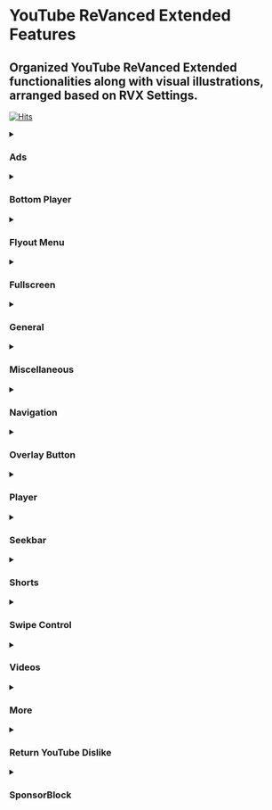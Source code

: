 # YouTube ReVanced Extended Features


## Organized YouTube ReVanced Extended functionalities along with visual illustrations, arranged based on RVX Settings.

[![Hits](https://hits.sh/github.com/kazimmt/rvx-features/hits.svg)](https://hits.sh/github.com/kazimmt/rvx-features/hits/)

<details>
<summary>

### Ads</summary>
<img src="/assets/youtube/header/ads.jpg" >
  
#### Hide general ads
Removes general ads.
<img src="/assets/youtube/ads/hide-general-ads.jpg" >
#### Hide image shelf
Hides image shelves from YouTube Feed
<img src="/assets/youtube/ads/hide-image-shelf.jpg" >
#### Hide merchandise shelf
Hides merchandise ads from feed.
<img src="/assets/youtube/ads/hide-merchandise-shelf.jpg" >
#### Hide paid promotion banner
Hides paid promotion banner from video
<img src="/assets/youtube/ads/hide-paid-promotion-banner.jpg" >
#### Hide self sponsored cards
Hides self sponsored cards under video info.
<img src="/assets/youtube/ads/hide-self-sponsored-card.jpg" >
#### View Product Banner
Hides View products Banner from Video Player
<img src="/assets/youtube/ads/hide-view-products-banner.jpg" >
#### Web search result
Hides web search results from search feed.
<img src="/assets/youtube/ads/hide-web-search-result.jpg" >
#### Hide Video Ads
Removes ads in the video player.
<img src="/assets/youtube/ads/hide-video-ads.jpg" >
#### Hide Get Premium
Hides the YouTube Premium promotion banner between the player and video description.
<img src="/assets/youtube/ads/hide-get-premium.jpg" >
</details>

<details>
<summary>

### Bottom Player</summary>
<img src="/assets/youtube/header/bottom-player.jpg" >

#### Button container
#### Hide button container
Adds the options to hide action buttons under a video.
<img src="/assets/youtube/bottom-player/hide-button-container.jpg" >
#### Comments
#### Hide channel guidelines
Hide community guidelines from comments.
<img src="/assets/youtube/bottom-player/hide-channel-guidelines.jpg" >
#### Hide comments section
Adds options to hide comment component under a video.
<img src="/assets/youtube/bottom-player/hide-comment-section.jpg" >
#### Hide thanks button
Hides super thanks button from shorts comments.
<img src="/assets/youtube/bottom-player/hide-thanks-button.jpg" >
#### Hide preview comment
Hides preview from comments
<img src="/assets/youtube/bottom-player/hide-preview-comment.jpg" >
</details>

<details>
<summary>

### Flyout Menu</summary>
<img src="/assets/youtube/header/flyout-menu.jpg" >

#### Feed flyout panel
#### Hide feed flyout menu
Hides components from feed flyout menu.
<img src="/assets/youtube/flyout-menu/hide-feed-flyout-menu.jpg" >
#### Player flyout panel
#### Enable Old Quality Layout
Enables the original quality flyout menu.
<img src="/assets/youtube/flyout-menu/enable-old-quality-layout.jpg" >
#### Hide flyout panel
Adds options to hide player settings flyout panel.
<img src="/assets/youtube/flyout-menu/hide-flyout-panel.jpg" >
</details>

<details>
<summary>

### Fullscreen</summary>
<img src="/assets/youtube/header/fullscreen.jpg" >

#### Hide autoplay preview
Hides the autoplay preview container in the fullscreen.
<img src="/assets/youtube/fullscreen/hide-autoplay-preview.jpg" >
#### Hide endscreen overlay
Hide endscreen overlay on swipe controls.
<img src="/assets/youtube/fullscreen/hide-endscreen-overlay.jpg" >
#### Hide fullscreen panels
Hides video description and comments panel in fullscreen view.
<img src="/assets/youtube/fullscreen/hide-fullscreen-panels.jpg" >
#### Quick actions
#### Hide quick actions container
Adds the options to hide quick actions components in the fullscreen.
<img src="/assets/youtube/fullscreen/hide-quick-actions-container.jpg" >
```You can also hide them separately.```
#### Experimental Flags
#### Enable compact controls overlay
</details>

<details>
<summary>

### General</summary>
<img src="/assets/youtube/header/general.jpg" >

#### Disable Forced auto captions
Disable forced captions from being automatically enabled.
<img src="/assets/youtube/general/disable-forced-auto-caption.jpg" >
#### Enable tablet mini player
Enables the tablet mini player layout.
<img src="/assets/youtube/general/enable-tablet-mini-player.jpg" >
#### Enable wide search bar
Replaces the search icon with a wide search bar. This will hide the YouTube logo when active.
<img src="/assets/youtube/general/enable-wide-search-bar.jpg" >
#### Hide Account Menu
Hide account menu elements.
<img src="/assets/youtube/general/hide-account-menu-elements.jpg" >
#### Hide auto player popup panels
Hide automatic popup panels (playlist or live chat) on video player.
<img src="/assets/youtube/general/hide-auto-player-popup.jpg" >
#### Hide category bar
Hide the category bar at the top of the feed, at the top of related videos & from search result.
<img src="/assets/youtube/general/hide-category-bar.jpg" >
#### Hide Channel Avatar Section
Hides the channel avatar section of the subscription feed.
<img src="/assets/youtube/general/hide-channel-avatar-section.jpg" >
#### Hide Crowdfunding Box
Hides the crowdfunding box between the player and video description.
<img src="/assets/youtube/general/hide-crowdfunding-box.jpg" >
#### Hide Email Address
Hides the email address(handle) in the account switcher.
<img src="/assets/youtube/general/hide-email-address.jpg" >
#### Hide Floating Microphone
Hide floating microphone button from search page.
<img src="/assets/youtube/general/hide-floating-microphone.jpg" >
#### Hide Load More Button
Hides load more ˅ / show more ˅ button on search feed.
<img src="/assets/youtube/general/hide-load-more-button.jpg" >
#### Hide Mix Playlists
Removes mix playlists from home feed and video player.
<img src="/assets/youtube/general/hide-mix-playlist.jpg" >
#### Hide Snackbar
Hides the snackbar action popup.
<img src="/assets/youtube/general/hide-snackbar.jpg" >
#### Hide Suggestions Shelf
Hides the Breaking news/top news, continue watching, Explore more channels, Shopping & watch it again shelves.
<img src="/assets/youtube/general/hide-suggestions-shelf.jpg" >
#### Hide Search Terms
Hide trending searches and search history in the search bar.
<img src="/assets/youtube/general/hide-search-terms.jpg" >
#### Header Switch
Add switch to change header. [Regular or Premium]
<img src="/assets/youtube/general/header-switch.jpg" >

#### Layout
#### Hide Album Cards
Hides the album cards below the artist description.
<img src="/assets/youtube/general/hide-album-cards.jpg" >
#### Hide Channel Member Shelf
Hide member shelf from channel.
<img src="/assets/youtube/general/hide-channel-member-shelf.jpg" >
#### Hide Community Post
Hides community posts on the homepage tab & also from subscriptions feed.
<img src="/assets/youtube/general/hide-community-post.jpg" >
#### Hide Expandable Chip Under Video
Hides expandable chip under video
<img src="/assets/youtube/general/hide-expandable-chip.jpg" >
#### Hide Feed Surveys
Hides survey on the homepage and subscription feed
<img src="/assets/youtube/general/hide-feed-survey.jpg" >
#### Hide gray description
Hides 'People also watched this video' under a video
<img src="/assets/youtube/general/hide-gray-description.jpg" >
#### Hide Gray Seperator
hides annoying gray lines between Video & Community Post
<img src="/assets/youtube/general/hide-gray-seperator.jpg" >
#### Hide info panels
Hides important information panels from feed/search
<img src="/assets/youtube/general/hide-info-panels.jpg" >
#### Hide join Button
Hides join button besides subscription button as well as from shorts.
<img src="/assets/youtube/general/hide-join-button.jpg" >
#### Hide latest posts
Hides latest posts panels from feed
<img src="/assets/youtube/general/hide-latest-post.jpg" >
#### Hide Medical Panels
Hides medical panels from feed/search
<img src="/assets/youtube/general/hide-medical-panels.jpg" >
#### Hide Movies Shelf
Hides movies shelf from search
<img src="/assets/youtube/general/hide-movies-shelf.jpg" >
#### Hide Official header
Hides official header from any search result
<img src="/assets/youtube/general/hide-official-header.jpg" >
#### Hide Ticket shelf
Hides ticket shelf of any upcoming events from search & related videos.
<img src="/assets/youtube/general/hide-ticket-shelf.jpg" >
#### Hide Timed reaction
Hides Timed Reaction from video comments/live chat
<img src="/assets/youtube/general/hide-timed-reaction.jpg" >

#### Description
#### Hide Chapters
Hides chapters from video description
<img src="/assets/youtube/general/hide-chapters.jpg" >
#### Hide music section
Hides music section from video description
<img src="/assets/youtube/general/hide-music-section.jpg" >
#### Hide place section
Hides place section from video description
<img src="/assets/youtube/general/hide-place-section123.jpg" >
#### Hide transcript section
Hides transcript section from video description
<img src="/assets/youtube/general/hide-transcript.jpg" >
</details>

<details>
<summary>

### Miscellaneous</summary>
<img src="/assets/youtube/header/miscellaneous.jpg" >

#### Bypass ambient mode restrictions
Bypass ambient mode restrictions in battery saver mode.
<img src="/assets/youtube/miscellaneous/bypass-ambient-mode-restriction.jpg" >
#### Enable external browser
Open URL outside the app in an external browser.
<img src="/assets/youtube/miscellaneous/enable-external-browser.jpg" >
#### Enable new splash screen
Enabled the new splash screen (android 12+) tested by google.
<img src="/assets/youtube/miscellaneous/enable-new-splash-screen.jpg" >
#### Enable open links directly
Skips over redirection URLs to external links.
<img src="/assets/youtube/miscellaneous/enable-open-links-directly.jpg" >
#### Double back timeout
Set the number of seconds the double press back to exit.
<img src="/assets/youtube/miscellaneous/double-back-timeout.jpg" >
#### Open default app settings
It allows you to set YouTube ReVanced Extended as default to open YouTube Links from anywhere.
<img src="/assets/youtube/miscellaneous/open-default-app-settings.jpg" >
#### Open microG
Settings to Access MicroG Settings from YT directly.
<img src="/assets/youtube/miscellaneous/open-microg.jpg" >
#### Experimental Flags
#### Disable quic Protocol
Disable CronetEngine's QUIC protocol. Read More: https://t.me/ReVancedBuildMMT/56259
#### Enable force opus codec
Apply Opus codec instead of mp4a audio codec.
<img src="/assets/youtube/miscellaneous/enable-force-opus-codec.jpg" >
#### Enable phone layout
Tricks the Tablet dpi to use some phone layout. (Community posts & Hide mix playlist will be availabe on tablet)
<img src="/assets/youtube/miscellaneous/enable-phone-layout.jpg" >
#### Enable tablet layout
Tricks your phone dpi to change some layouts to Tablet layout (Community posts will not be available)
<img src="/assets/youtube/miscellaneous/enable-tablet-layout.jpg" >
#### Enable VP9 codec
Forces the VP9 codec for videos. same vp9 codec setting that existed in Vanced. If your device is old enough or if your device's hardware specification isn't good enough. This option may work for you.
!<img src="/assets/youtube/miscellaneous/enable-vp9-codec.jpg" >
#### Import / export setting
Options to Export Import ReVanced Extended Settings.
<img src="/assets/youtube/miscellaneous/import-export-settings.jpg" >
#### Spoof app version
Spoof YouTube version to any old version to access some old features.
<img src="/assets/youtube/miscellaneous/spoof-app-version.jpg" >
```Using Edit spoof app version, you can manually type any app version```
#### Spoof players parameter
Spoofs player parameters to prevent playback issues. You can also change Spoof player parameter type inside same settings. There are two types of Parameter. 1. **Player parameters of shors**, 2. **Player parameters of incognito mode**. Try another if one doesn't work for you.
<img src="/assets/youtube/miscellaneous/spoof-player-parameter.jpg" >
```Don't forget to read side effects```
</details>

<details>
<summary>

### Navigation</summary>
<img src="/assets/youtube/header/navigation.jpg" >

#### Change homepage
#### Change homepage to subscriptions
Changes homepage to subscription feed. [When you start the app, the main feed becomes the subscription feed instead of the home feed]
<img src="/assets/youtube/navigation/change-homepage-to-subscription.jpg" >
#### Enable tablet navigation Bar
Enables the tablet navigation bar.
<img src="/assets/youtube/navigation/enable-tablet-navigation-bar.jpg" >
#### Hide navigation buttons
#### Hide create button
Hides create button from navigation.
<img src="/assets/youtube/navigation/hide-create-button.jpg" >
#### Hide Home button
Hides create button from navigation.
<img src="/assets/youtube/navigation/hide-home-button.jpg" >
#### Hide library button
Hides library button from navigation.
<img src="/assets/youtube/navigation/hide-library-button.jpg" >
#### Hide navigation label
Hides navigation button's label
<img src="/assets/youtube/navigation/hide-navigation-label.jpg" >
#### Hide shorts button
Hides shorts button from navigation.
<img src="/assets/youtube/navigation/hide-shorts-button.jpg" >
#### Hide subscriptions button
Hides subscriptions button from navigation.
<img src="/assets/youtube/navigation/hide-subscriptions-button.jpg" >
#### Open library on app startup
When you start the app, the main page becomes the library instead of the home feed
<img src="/assets/youtube/navigation/open-library-on-app-startup.jpg" >
#### Switch create with notification button
Switching the create button and notification button.
<img src="/assets/youtube/navigation/switch-create-with-notification.jpg" >
</details>

<details>
<summary>

### Overlay Button</summary>
<img src="/assets/youtube/header/overlay-button.jpg" >

#### Always autorepeat button
Shows always autorepeat button on player. You can autorepeat any video by pressing this button.
<img src="/assets/youtube/overlay-button/always-autorepeat-button.jpg" >
#### Copy video URL button
Shows copy video url button on player. You can copy video link directly by pressing this button.
<img src="/assets/youtube/overlay-button/copy-video-url-button.jpg" >
#### Copy timestamp URL button
Shows copy timestamp url button on player. You can copy video link with current timestamp directly by pressing this button.
<img src="/assets/youtube/overlay-button/copy-timestamp-url-button.jpg" >
#### External download button
Shows external button on player which allows you to download video locally.
<img src="/assets/youtube/overlay-button/external-download-button.jpg" >
#### Speed dialog button
Shows speed dialog button on player. You can change/reset video speed using this button.
<img src="/assets/youtube/overlay-button/speed-dialog-button.jpg" >
</details>

<details>
<summary>

### Player</summary>
<img src="/assets/youtube/header/player.jpg" >

**Work in progress!!**
#### Hide audio track button

#### Hide autoplay button

#### Hide captions button

#### Hide cast button

#### Hide channel watermark

#### Hide collapse button

#### Hide end screen cards

#### Hide info cards

#### Hide live chat button

#### Hide player button background

#### Hide player overlay filter

#### Hide previous & next button

#### Hide seek message

#### Hide speed overlay

#### Hide suggested actions

#### Hide youtube music button
Hides the YouTube Music button in the video player.

#### Experimental Flags
#### Hide film strip overlay

#### Haptic feedback
#### Disable haptic feedback in various situation.
</details>

<details>
<summary>

### Seekbar</summary>
<img src="/assets/youtube/header/seekbar.jpg" >

**Work in progress!!**
#### Enable custom seekbar color

#### Custom seekbar color value

#### Enable new thumbnail preview

#### Enable seekbar tapping

#### Enable time stamp speed

#### Hide seekbar in video player

#### Hide seekbar in video thumbnails

#### Hide time stamp
</details>

<details>
<summary>

### Shorts</summary>
<img src="/assets/youtube/header/shorts.jpg" >

**Work in progress!!**
#### Hide shorts shelf

#### Shorts player
#### Disable shorts player at app startup

#### Hide comments button

#### Hide info panels

#### Hide join button

#### Hide like button

#### Hide paid promotion banner

#### Hide remix button

#### Hide share button

#### Hide subscrioptions button

#### Hide thanks button

#### Experimental Flags
#### Hide navigation bar

#### Hide toolbar
</details>

<details>
<summary>

### Swipe Control</summary>
<img src="/assets/youtube/header/swipe-control.jpg" >

**Work in progress!!**
#### Enable auto-brightness by swiping
Makes the brightness of HDR videos follow the system default.

#### Enable brightness gesture

#### Enable volume gesture

#### Enable press-to-swipe gesture

#### Enable press-to-swipe haptic feedback

#### Swipe background visibility

#### Swipe magnitude threshold

#### Swipe overlay text size

#### Swipe overlay timeout

#### Experimental Flags
#### Disable auto HDR brightness

#### Enable save and restore brightness
</details>

<details>
<summary>

### Videos</summary>
<img src="/assets/youtube/header/videos.jpg" >

**Work in progress!!**
#### Default video quality
Adds ability to set default video quality settings.

#### Default video speed

#### Disable HDR video
Disable HDR video.

#### Disable video speed in live stream

#### Enable custom video speed
Adds more video speed options.
```
With edit custom video speeds settings, you can manually type custom video speed you want
```

#### Enable save video quality

#### Enable save video speed
</details>

<details>
<summary>

### More</summary>
<img src="/assets/youtube/header/more.jpg" >

```
Settings for these features are not available in ReVanced Extended Settings Page
```

**Work in progress!!**
</details>

<details>
<summary>

### Return YouTube Dislike</summary>
<img src="/assets/youtube/header/return-youtube-dislike.jpg" >

**Work in progress!!**
#### Enable Return YouTube Dislike
Shows the dislike count of videos using the Return YouTube Dislike API.

#### Show dislikes on Shorts

#### Dislikes as percentage

#### Compact like button
</details>

<details>
<summary>

### SponsorBlock</summary>
<img src="/assets/youtube/header/sponsorblock.jpg" >

**Work in progress!!**
#### Enable SponsorBlock
Integrates SponsorBlock which allows skipping undesired video segments, such as sponsored content.

#### Appearance
#### Show voting button

#### Use compact skip button

##### Automatically hide skip button

#### Show a toast when skipping automatically

#### Show video length without segment

#### Change segment behaviour

#### Creating new segment
#### Show create new segment button
#### Adjust new segment step
</details>

